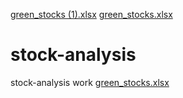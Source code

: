 [green_stocks (1).xlsx](https://github.com/gsalinas01/stock-analysis/files/6758930/green_stocks.1.xlsx)
[green_stocks.xlsx](https://github.com/gsalinas01/stock-analysis/files/6758808/green_stocks.xlsx)
# stock-analysis
stock-analysis work
[green_stocks.xlsx](https://github.com/gsalinas01/stock-analysis/files/6760286/green_stocks.xlsx)
